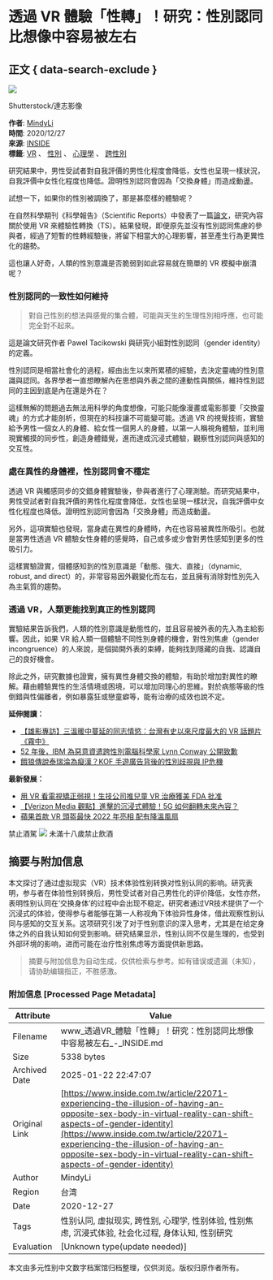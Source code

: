# 透過 VR 體驗「性轉」！研究：性別認同比想像中容易被左右

## 正文 { data-search-exclude }


![](https://bucket-image.inkmaginecms.com/version/desktop/cabinet/files/consoles/1/teams/1/2022/10/X4NxmIiIGl2qEXbKv5b6qpqE63N0cZLAPgjCBlFt.jpg)

Shutterstock/達志影像

**作者**: [MindyLi](https://www.inside.com.tw/author/mindy-li "Posts by MindyLi")  
**時間**: 2020/12/27  
**來源**: [INSIDE](https://www.inside.com.tw/category/trend)  
**標籤**: [VR](https://www.inside.com.tw/tag/1045-VR) 、 [性別](https://www.inside.com.tw/tag/1756-%E6%80%A7%E5%88%A5) 、 [心理學](https://www.inside.com.tw/tag/3395-%E5%BF%83%E7%90%86%E5%AD%B8) 、 [跨性別](https://www.inside.com.tw/tag/12495-%E8%B7%A8%E6%80%A7%E5%88%A5)

研究結果中，男性受試者對自我評價的男性化程度會降低，女性也呈現一樣狀況，自我評價中女性化程度也降低。證明性別認同會因為「交換身體」而造成動盪。

試想一下，如果你的性別被調換了，那是甚麼樣的體驗呢？

在自然科學期刊《科學報告》（Scientific Reports）中發表了一篇[論文](https://www.nature.com/articles/s41598-020-71467-z#Fun)，研究內容關於使用 VR 來體驗性轉換（TS）。結果發現，即便原先並沒有性別認同焦慮的參與者，經過了短暫的性轉經驗後，將留下相當大的心理影響，甚至產生行為更異性化的趨勢。

這也讓人好奇，人類的性別意識是否脆弱到如此容易就在簡單的 VR 模擬中崩潰呢？

### 性別認同的一致性如何維持

> 對自己性別的想法與感覺的集合體，可能與天生的生理性別相呼應，也可能完全對不起來。

這是論文研究作者 Pawel Tacikowski 與研究小組對性別認同（gender identity）的定義。

性別認同是相當社會化的過程，經由出生以來所累積的經驗，去決定靈魂的性別意識與認同。各界學者一直想瞭解內在思想與外表之間的連動性與關係，維持性別認同的主因到底是內在還是外在？

這樣無解的問題過去無法用科學的角度想像，可能只能像漫畫或電影那要「交換靈魂」的方式才能剖析，但現在的科技讓不可能變可能。透過 VR 的視覺技術，實驗給予男性一個女人的身體、給女性一個男人的身體，以第一人稱視角體驗，並利用現實觸摸的同步性，創造身體錯覺，進而達成沉浸式體驗，觀察性別認同與感知的交互性。

### 處在異性的身體裡，性別認同會不穩定

透過 VR 與觸感同步的交錯身體實驗後，參與者進行了心理測驗。而研究結果中，男性受試者對自我評價的男性化程度會降低，女性也呈現一樣狀況，自我評價中女性化程度也降低。證明性別認同會因為「交換身體」而造成動盪。

另外，這項實驗也發現，當身處在異性的身體時，內在也容易被異性所吸引。也就是當男性透過 VR 體驗女性身體的感覺時，自己或多或少會對男性感知到更多的性吸引力。

這樣實驗證實，個體感知到的性別意識是「動態、強大、直接」（dynamic, robust, and direct）的，非常容易因外觀變化而左右，並且擁有消除對性別先入為主氣質的趨勢。

### 透過 VR，人類更能找到真正的性別認同

實驗結果告訴我們，人類的性別意識是動態性的，並且容易被外表的先入為主給影響。因此，如果 VR 給人類一個體驗不同性別身體的機會，對性別焦慮（gender incongruence）的人來說，是個拋開外表的束縛，能夠找到隱藏的自我、認識自己的良好機會。

除此之外，研究數據也證實，擁有異性身體交換的體驗，有助於增加對異性的瞭解。藉由體驗異性的生活情境或困境，可以增加同理心的思維。對於病態等級的性倒錯與性偏離者，例如暴露狂或戀童癖等，能有治療的成效也說不定。

**延伸閱讀：**

-   [【雄影專訪】三溫暖中蔓延的同志情慾：台灣有史以來尺度最大的 VR 話題片《霧中》](https://www.inside.com.tw/article/21210-kaohsiung-film-festival-In-the-Mist)
-   [52 年後，IBM 為惡意資遣跨性別電腦科學家 Lynn Conway 公開致歉](https://www.inside.com.tw/article/21647-52-Years-Later-IBM-Apologizes-for-Firing-Transgender-Woman-Lynn-Conway)
-   [餓狼傳說泰瑞淪為癡漢？KOF 手遊廣告背後的性別歧視與 IP危機](https://www.inside.com.tw/article/21416-SNK-Allstar-Ad-metoo)

**最新發展：**

-   [用 VR 看電視矯正弱視！生技公司推兒童 VR 治療獲美 FDA 批准](https://www.inside.com.tw/article/25267-fda-vr-tv-movies-treatment-lazy-eye-amblyopia)
-   [【Verizon Media 觀點】進擊的沉浸式體驗！5G 如何翻轉未來內容？](https://www.inside.com.tw/article/22784-5g-applications)
-   [蘋果首款 VR 頭盔最快 2022 年亮相 配有降溫風扇](https://www.inside.com.tw/article/22340-apple-vr-headset-2022-rumors)

禁止酒駕 ![](https://www.inside.com.tw/assets/images/legal/alcohol-warning.webp) 未滿十八歲禁止飲酒
<!-- tcd_original_link https://www.inside.com.tw/article/22071-experiencing-the-illusion-of-having-an-opposite-sex-body-in-virtual-reality-can-shift-aspects-of-gender-identity -->


## 摘要与附加信息

<!-- tcd_abstract -->
本文探讨了通过虚拟现实（VR）技术体验性别转换对性别认同的影响。研究表明，参与者在体验性别转换后，男性受试者对自己男性化的评价降低，女性亦然，表明性别认同在‘交换身体’的过程中会出现不稳定。研究者通过VR技术提供了一个沉浸式的体验，使得参与者能够在第一人称视角下体验异性身体，借此观察性别认同与感知的交互关系。这项研究引发了对于性别意识的深入思考，尤其是在给定身体之外的自我认知如何受到影响。研究结果显示，性别认同不仅是生理的，也受到外部环境的影响，进而可能在治疗性别焦虑等方面提供新思路。
<!-- tcd_abstract_end -->

> 摘要与附加信息为自动生成，仅供检索与参考。如有错误或遗漏（未知），请协助编辑指正，不胜感激。

### 附加信息 [Processed Page Metadata]

| Attribute       | Value                                  |
|-----------------|----------------------------------------|
| Filename        | www_透過VR_體驗「性轉」！研究：性別認同比想像中容易被左右_-_INSIDE.md                             |
| Size            | 5338 bytes                           |
| Archived Date   | 2025-01-22 22:47:07                             |
| Original Link   | [https://www.inside.com.tw/article/22071-experiencing-the-illusion-of-having-an-opposite-sex-body-in-virtual-reality-can-shift-aspects-of-gender-identity](https://www.inside.com.tw/article/22071-experiencing-the-illusion-of-having-an-opposite-sex-body-in-virtual-reality-can-shift-aspects-of-gender-identity)                       |
| Author          | MindyLi                               |
| Region          | 台湾                               |
| Date            | 2020-12-27                                 |
| Tags            | 性别认同, 虚拟现实, 跨性别, 心理学, 性别体验, 性别焦虑, 沉浸式体验, 社会化过程, 身体认知, 性别研究                                 |
| Evaluation            | [Unknown type(update needed)]                                 |
<!-- tcd_table_end -->

本文由多元性别中文数字档案馆归档整理，仅供浏览。版权归原作者所有。
